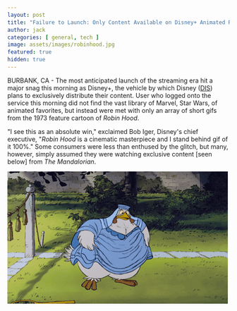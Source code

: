 ```yaml
---
layout: post
title: "Failure to Launch: Only Content Available on Disney+ Animated Robinhood Gifs"
author: jack
categories: [ general, tech ]
image: assets/images/robinhood.jpg
featured: true
hidden: true
---
```


BURBANK, CA - The most anticipated launch of the streaming era hit a major snag this morning as Disney+, the vehicle by which  Disney ([DIS](https://finance.yahoo.com/quote/DIS)) plans to exclusively distribute their content. User who logged onto the service this morning did not find the vast library of Marvel, Star Wars, of animated favorites, but instead were met with only an array of short gifs from the 1973 feature cartoon of _Robin Hood_. 

"I see this as an absolute win," exclaimed Bob Iger, Disney's chief executive, "_Robin Hood_ is a cinematic masterpiece and I stand behind gif of it 100%." Some consumers were less than enthused by the glitch, but many, however, simply assumed they were watching exclusive content [seen below] from _The Mandalorian_.

![possibly a clip from The Mandalorian](/assets/images/lady_cluck.gif)